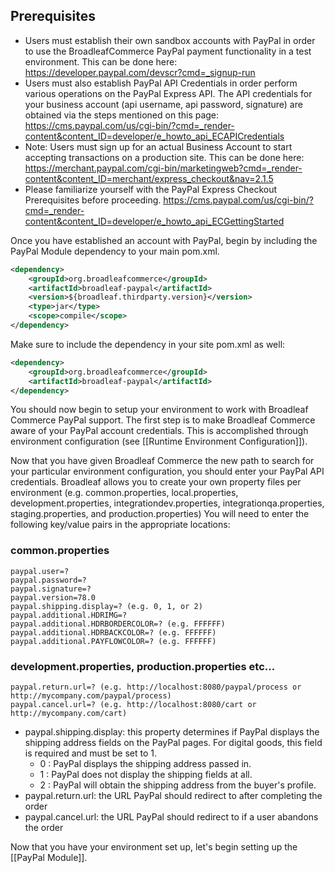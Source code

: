 ## Prerequisites

- Users must establish their own sandbox accounts with PayPal in order to use the BroadleafCommerce PayPal payment functionality in a test environment. This can be done here: https://developer.paypal.com/devscr?cmd=_signup-run
- Users must also establish PayPal API Credentials in order perform various operations on the PayPal Express API. The API credentials for your business account (api username, api password, signature) are obtained via the steps mentioned on this page: https://cms.paypal.com/us/cgi-bin/?cmd=_render-content&content_ID=developer/e_howto_api_ECAPICredentials
- Note: Users must sign up for an actual Business Account to start accepting transactions on a production site. This can be done here: https://merchant.paypal.com/cgi-bin/marketingweb?cmd=_render-content&content_ID=merchant/express_checkout&nav=2.1.5
- Please familiarize yourself with the PayPal Express Checkout Prerequisites before proceeding. https://cms.paypal.com/us/cgi-bin/?cmd=_render-content&content_ID=developer/e_howto_api_ECGettingStarted

Once you have established an account with PayPal, begin by including the PayPal Module dependency to your main pom.xml.

```xml
<dependency>
    <groupId>org.broadleafcommerce</groupId>
    <artifactId>broadleaf-paypal</artifactId>
    <version>${broadleaf.thirdparty.version}</version>
    <type>jar</type>
    <scope>compile</scope>
</dependency>
```

Make sure to include the dependency in your site pom.xml as well:

```xml
<dependency>
    <groupId>org.broadleafcommerce</groupId>
    <artifactId>broadleaf-paypal</artifactId>
</dependency>
```

You should now begin to setup your environment to work with Broadleaf Commerce PayPal support. The first step is to make Broadleaf Commerce aware of your PayPal account credentials. This is accomplished through environment configuration (see [[Runtime Environment Configuration]]).

Now that you have given Broadleaf Commerce the new path to search for your particular environment configuration, you should enter your PayPal API credentials. 
Broadleaf allows you to create your own property files per environment (e.g. common.properties, local.properties, development.properties, integrationdev.properties, integrationqa.properties, staging.properties, and production.properties) 
You will need to enter the following key/value pairs in the appropriate locations:

### common.properties
    paypal.user=?
    paypal.password=?
    paypal.signature=?
    paypal.version=78.0
    paypal.shipping.display=? (e.g. 0, 1, or 2)
    paypal.additional.HDRIMG=?
    paypal.additional.HDRBORDERCOLOR=? (e.g. FFFFFF)
    paypal.additional.HDRBACKCOLOR=? (e.g. FFFFFF)
    paypal.additional.PAYFLOWCOLOR=? (e.g. FFFFFF)
    
### development.properties, production.properties etc...
	paypal.return.url=? (e.g. http://localhost:8080/paypal/process or http://mycompany.com/paypal/process)
	paypal.cancel.url=? (e.g. http://localhost:8080/cart or http://mycompany.com/cart)

- paypal.shipping.display: this property determines if PayPal displays the shipping address fields on the PayPal pages. For digital goods, this field is required and must be set to 1.
    - 0 : PayPal displays the shipping address passed in.
    - 1 : PayPal does not display the shipping fields at all.
    - 2 : PayPal will obtain the shipping address from the buyer's profile.
- paypal.return.url: the URL PayPal should redirect to after completing the order
- paypal.cancel.url: the URL PayPal should redirect to if a user abandons the order

Now that you have your environment set up, let's begin setting up the [[PayPal Module]].
